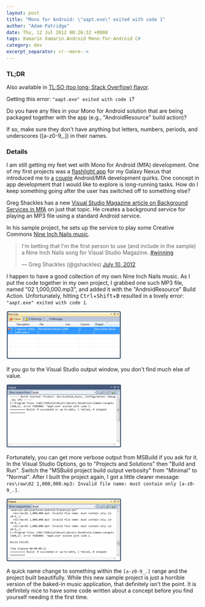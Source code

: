 ```yaml
---
layout: post
title: "Mono for Android: \"aapt.exe\" exited with code 1"
author: "Adam Patridge"
date: Thu, 12 Jul 2012 00:26:32 +0000
tags: Xamarin Xamarin.Android Mono-for-Android C#
category: dev
excerpt_separator: <!--more-->
---
```


### TL;DR

Also available in [TL;SO (too long; Stack Overflow) flavor](http://stackoverflow.com/q/11440741/48700).

Getting this error: `"aapt.exe" exited with code 1`?

Do you have any files in your Mono for Android solution that are being packaged together with the app (e.g., "AndroidResource" build action)?

If so, make sure they don't have anything but letters, numbers, periods, and underscores ([a-z0-9_.]) in their names.

<!--more-->

### Details

I am still getting my feet wet with Mono for Android (MfA) development. One of my first projects was a [flashlight app](https://github.com/patridge/MonoForAndroidFlashlight) for my Galaxy Nexus that introduced me to [a](http://stackoverflow.com/q/6881004/48700) [couple](http://stackoverflow.com/q/10757138/48700) Android/MfA development quirks. One concept in app development that I would like to explore is long-running tasks. How do I keep something going after the user has switched off to something else?

Greg Shackles has a new [Visual Studio Magazine article on Background Services in MfA](http://visualstudiomagazine.com/Articles/2012/07/10/Background-Services-in-Mono-for-Android.aspx?Page=1) on just that topic. He creates a background service for playing an MP3 file using a standard Android service.

In his sample project, he sets up the service to play some Creative Commons [Nine Inch Nails music](http://www.nin.com/albums/).

<blockquote class="twitter-tweet"><p>I'm betting that I'm the first person to use (and include in the sample) a Nine Inch Nails song for Visual Studio Magazine. <a href="https://twitter.com/search/%2523winning">#winning</a></p>&mdash; Greg Shackles (@gshackles) <a href="https://twitter.com/gshackles/status/222768944459685890" data-datetime="2012-07-10T19:07:09+00:00">July 10, 2012</a></blockquote>

I happen to have a good collection of my own Nine Inch Nails music. As I put the code together in my own project, I grabbed one such MP3 file, named "02 1,000,000.mp3", and added it with the "AndroidResource" Build Action. Unfortunately, hitting <kbd>Ctrl</kbd>+<kbd>Shift</kbd>+<kbd>B</kbd> resulted in a lovely error: `"aapt.exe" exited with code 1`.

<a href="/wp-content/uploads/2012/07/BuildError.png"><img src="/wp-content/uploads/2012/07/BuildError-300x127.png" alt="" title="Build Error" width="300" height="127" class="alignnone size-medium wp-image-187" /></a>

If you go to the Visual Studio output window, you don't find much else of value.

<a href="/wp-content/uploads/2012/07/MinimalMsbuildLogOutput.png"><img src="/wp-content/uploads/2012/07/MinimalMsbuildLogOutput-300x165.png" alt="" title="Minimal MsBuild Log Output" width="300" height="165" class="alignnone size-medium wp-image-185" /></a>

Fortunately, you can get more verbose output from MSBuild if you ask for it. In the Visual Studio Options, go to "Projects and Solutions" then "Build and Run". Switch the "MSBuild project build output verbosity" from "Minimal" to "Normal". After I built the project again, I got a little clearer message: `res\raw\02 1,000,000.mp3: Invalid file name: must contain only [a-z0-9_.]`.

<a href="/wp-content/uploads/2012/07/NormalMsbuildLogOutput.png"><img src="/wp-content/uploads/2012/07/NormalMsbuildLogOutput-300x164.png" alt="" title="Normal MsBuild Log Output" width="300" height="164" class="alignnone size-medium wp-image-191" /></a>

A quick name change to something within the `[a-z0-9_.]` range and the project built beautifully. While this new sample project is just a horrible version of the baked-in music application, that definitely isn't the point. It is definitely nice to have some code written about a concept before you find yourself needing it the first time.

